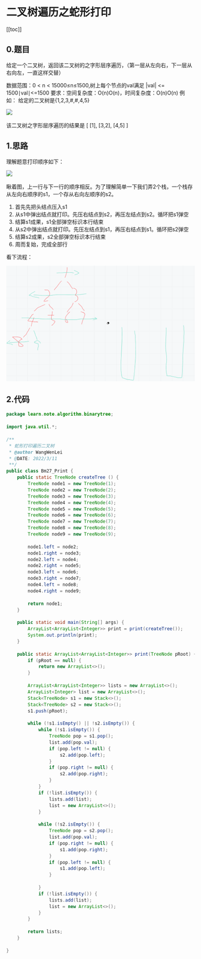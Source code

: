 # 二叉树遍历之蛇形打印
[[toc]]
## 0.题目
给定一个二叉树，返回该二叉树的之字形层序遍历，（第一层从左向右，下一层从右向左，一直这样交替）

数据范围：0 < n < 15000≤n≤1500,树上每个节点的val满足 |val| <= 1500∣val∣<=1500
要求：空间复杂度：O(n)O(n)，时间复杂度：O(n)O(n)
例如：
给定的二叉树是{1,2,3,#,#,4,5}

![](../img/37e83985b75387dc810406bb6265e755.png)

该二叉树之字形层序遍历的结果是
[
[1],
[3,2],
[4,5]
]

## 1.思路

理解题意打印顺序如下：

![](../img/0e15d25bf5f5ffcf0096120f41a8468b.png)

瞅着图，上一行与下一行的顺序相反。为了理解简单一下我们弄2个栈，一个栈存从左向右顺序的s1，一个存从右向左顺序的s2。
1. 首先先把头结点压入s1
2. 从s1中弹出结点就打印。先压右结点到s2，再压左结点到s2。循环把s1弹空
3. 结算s1成果，s1全部弹空标识本行结束
4. 从s2中弹出结点就打印。先压左结点到s1，再压右结点到s1。循环把s2弹空
5. 结算s2成果，s2全部弹空标识本行结束
6. 周而复始，完成全部行

看下流程：

![](../img/b424b5f9cac8bc65558d6193fe561878.gif)


## 2.代码
```java
package learn.note.algorithm.binarytree;

import java.util.*;

/**
 * 蛇形打印遍历二叉树
 * @author WangWenLei
 * @DATE: 2022/3/11
 **/
public class Bm27_Print {
    public static TreeNode createTree () {
        TreeNode node1 = new TreeNode(1);
        TreeNode node2 = new TreeNode(2);
        TreeNode node3 = new TreeNode(3);
        TreeNode node4 = new TreeNode(4);
        TreeNode node5 = new TreeNode(5);
        TreeNode node6 = new TreeNode(6);
        TreeNode node7 = new TreeNode(7);
        TreeNode node8 = new TreeNode(8);
        TreeNode node9 = new TreeNode(9);

        node1.left = node2;
        node1.right = node3;
        node2.left = node4;
        node2.right = node5;
        node3.left = node6;
        node3.right = node7;
        node4.left = node8;
        node4.right = node9;

        return node1;
    }

    public static void main(String[] args) {
        ArrayList<ArrayList<Integer>> print = print(createTree());
        System.out.println(print);
    }

    public static ArrayList<ArrayList<Integer>> print(TreeNode pRoot) {
        if (pRoot == null) {
            return new ArrayList<>();
        }

        ArrayList<ArrayList<Integer>> lists = new ArrayList<>();
        ArrayList<Integer> list = new ArrayList<>();
        Stack<TreeNode> s1 = new Stack<>();
        Stack<TreeNode> s2 = new Stack<>();
        s1.push(pRoot);

        while (!s1.isEmpty() || !s2.isEmpty()) {
            while (!s1.isEmpty()) {
                TreeNode pop = s1.pop();
                list.add(pop.val);
                if (pop.left != null) {
                    s2.add(pop.left);
                }
                if (pop.right != null) {
                    s2.add(pop.right);
                }
            }
            if (!list.isEmpty()) {
                lists.add(list);
                list = new ArrayList<>();
            }

            while (!s2.isEmpty()) {
                TreeNode pop = s2.pop();
                list.add(pop.val);
                if (pop.right != null) {
                    s1.add(pop.right);
                }
                if (pop.left != null) {
                    s1.add(pop.left);
                }

            }
            if (!list.isEmpty()) {
                lists.add(list);
                list = new ArrayList<>();
            }
        }

        return lists;
    }

}

```
